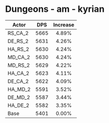 # Dungeons - am - kyrian
| Actor | DPS | Increase |
|---|:---:|:---:|
|RS_CA_2|5665|4.89%|
|DE_RS_2|5631|4.26%|
|HA_RS_2|5630|4.24%|
|MD_CA_2|5630|4.24%|
|MD_RS_2|5629|4.22%|
|HA_CA_2|5623|4.11%|
|DE_CA_2|5622|4.09%|
|HA_MD_2|5591|3.52%|
|DE_MD_2|5587|3.44%|
|HA_DE_2|5582|3.35%|
|Base|5401|0.00%|
